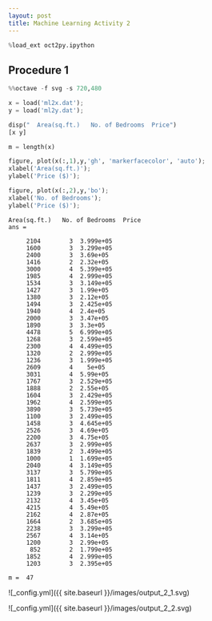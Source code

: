 ```yaml
---
layout: post
title: Machine Learning Activity 2
---
```


```python
%load_ext oct2py.ipython
```

## Procedure 1


```python
%%octave -f svg -s 720,480

x = load('ml2x.dat');
y = load('ml2y.dat');

disp("  Area(sq.ft.)   No. of Bedrooms  Price")
[x y]

m = length(x)

figure, plot(x(:,1),y,'gh', 'markerfacecolor', 'auto');
xlabel('Area(sq.ft.)');
ylabel('Price ($)');

figure, plot(x(:,2),y,'bo');
xlabel('No. of Bedrooms');
ylabel('Price ($)');
```


    Area(sq.ft.)   No. of Bedrooms  Price
    ans =
    
         2104        3  3.999e+05
         1600        3  3.299e+05
         2400        3  3.69e+05
         1416        2  2.32e+05
         3000        4  5.399e+05
         1985        4  2.999e+05
         1534        3  3.149e+05
         1427        3  1.99e+05
         1380        3  2.12e+05
         1494        3  2.425e+05
         1940        4  2.4e+05
         2000        3  3.47e+05
         1890        3  3.3e+05
         4478        5  6.999e+05
         1268        3  2.599e+05
         2300        4  4.499e+05
         1320        2  2.999e+05
         1236        3  1.999e+05
         2609        4    5e+05
         3031        4  5.99e+05
         1767        3  2.529e+05
         1888        2  2.55e+05
         1604        3  2.429e+05
         1962        4  2.599e+05
         3890        3  5.739e+05
         1100        3  2.499e+05
         1458        3  4.645e+05
         2526        3  4.69e+05
         2200        3  4.75e+05
         2637        3  2.999e+05
         1839        2  3.499e+05
         1000        1  1.699e+05
         2040        4  3.149e+05
         3137        3  5.799e+05
         1811        4  2.859e+05
         1437        3  2.499e+05
         1239        3  2.299e+05
         2132        4  3.45e+05
         4215        4  5.49e+05
         2162        4  2.87e+05
         1664        2  3.685e+05
         2238        3  3.299e+05
         2567        4  3.14e+05
         1200        3  2.99e+05
          852        2  1.799e+05
         1852        4  2.999e+05
         1203        3  2.395e+05
    
    m =  47



![_config.yml]({{ site.baseurl }}/images/output_2_1.svg)



![_config.yml]({{ site.baseurl }}/images/output_2_2.svg)



```python

```

